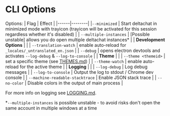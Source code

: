 # CLI Options

Options:
| Flag | Effect |
|------|--------|
|`--minimized` | Start deltachat in minimized mode with trayicon (trayicon will be activated for this session regardless whether it's disabled) |
| `--multiple-instances` | [Possible unstable] allows you do open multiple deltachat instances\* |
| **Development Options** | |
| `--translation-watch` | enable auto-reload for `_locales/_untranslated_en.json` |
| `--debug` | opens electron devtools and activates `--log-debug` & `--log-to-console` |
| **Theme** | |
| `--theme <themeid>` | set a specific theme (see [THEMES.md](./THEMES.md)) |
| `--theme-watch` | enable auto-reload for the active theme |
| **Logging** | |
| `--log-debug` | Log debug messages |
| `--log-to-console` | Output the log to stdout / Chrome dev console |
| `--machine-readable-stacktrace` | Enable JSON stack trace |
| `--no-color` | Disable colors in the output of main process |

For more info on logging see [LOGGING.md](./LOGGING.md).

\*`--multiple-instances` is possible unstable - to avoid risks don't open the same account in multiple windows at a time
